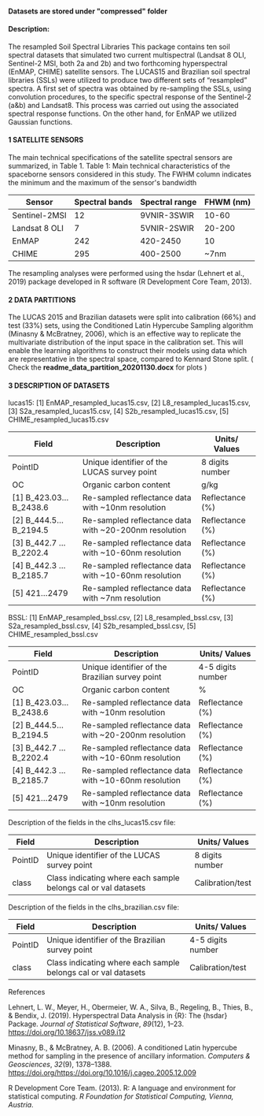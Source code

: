 #### Datasets are stored under __"compressed"__ folder  



#### Description:

The resampled Soil Spectral Libraries
This package contains ten soil spectral datasets that simulated two current multispectral (Landsat 8 OLI, Sentinel-2 MSI, both 2a and 2b) and two forthcoming hyperspectral (EnMAP, CHIME) satellite sensors. The LUCAS15 and Brazilian soil spectral libraries (SSLs) were utilized to produce two different sets of “resampled” spectra. A first set of spectra was obtained by re-sampling the SSLs, using convolution procedures, to the specific spectral response of the Sentinel-2 (a&b) and Landsat8. This process was carried out using the associated spectral response functions. On the other hand, for EnMAP we utilized Gaussian functions.

#### 1 SATELLITE SENSORS
The main technical specifications of the satellite spectral sensors are summarized, in Table 1.
Table 1: Main technical characteristics of the spaceborne sensors considered in this study. The FWHM column indicates the minimum and the maximum of the sensor's bandwidth

|Sensor|	Spectral bands|	Spectral range|	FHWM (nm)|
|---|-----|---|---|
|Sentinel-2MSI|	12	|9VNIR-3SWIR|	10-60|
|Landsat 8 OLI|	7	|5VNIR-2SWIR| 20-200 |
|EnMAP|	242	|420-2450| 10 |
|CHIME|	295	|400-2500| ~7nm |



The resampling analyses were performed using the hsdar (Lehnert et al., 2019) package developed in R software (R Development Core Team, 2013).

#### 2 DATA PARTITIONS

The LUCAS 2015 and Brazilian datasets were split into calibration (66%) and test (33%) sets, using the Conditioned Latin Hypercube Sampling algorithm (Minasny & McBratney, 2006), which is an effective way to replicate the multivariate distribution of the input space in the calibration set. This will enable the learning algorithms to construct their models using data which are representative in the spectral space, compared to Kennard Stone split.
 ( Check the __readme_data_partition_20201130.docx__ for plots )

#### 3 DESCRIPTION OF DATASETS

lucas15: [1] EnMAP_resampled_lucas15.csv, [2] L8_resampled_lucas15.csv, [3] S2a_resampled_lucas15.csv, [4] S2b_resampled_lucas15.csv, [5] CHIME_resampled_lucas15.csv

| Field                  | Description                                           | Units/     Values |
| ---------------------- | ----------------------------------------------------- | ----------------- |
| PointID                | Unique identifier of the LUCAS survey point           | 8 digits number   |
| OC                     | Organic carbon content                                | g/kg              |
| [1] B_423.03…B_2438.6  | Re-sampled reflectance data with ~10nm resolution     | Reflectance (%)   |
| [2] B_444.5… B_2194.5  | Re-sampled reflectance data with ~20-200nm resolution | Reflectance (%)   |
| [3] B_442.7 … B_2202.4 | Re-sampled reflectance data with ~10-60nm resolution  | Reflectance (%)   |
| [4] B_442.3 … B_2185.7 | Re-sampled reflectance data with ~10-60nm resolution  | Reflectance (%)   |
| [5] 421…2479           | Re-sampled reflectance data with ~7nm resolution      | Reflectance (%)   |

BSSL: [1] EnMAP_resampled_bssl.csv, [2] L8_resampled_bssl.csv, [3] S2a_resampled_bssl.csv, [4] S2b_resampled_bssl.csv, [5] CHIME_resampled_bssl.csv

| Field                  | Description                                           | Units/     Values |
| ---------------------- | ----------------------------------------------------- | ----------------- |
| PointID                | Unique identifier of the Brazilian survey point       | 4-5 digits number |
| OC                     | Organic carbon content                                | %                 |
| [1] B_423.03…B_2438.6  | Re-sampled reflectance data with ~10nm resolution     | Reflectance (%)   |
| [2] B_444.5… B_2194.5  | Re-sampled reflectance data with ~20-200nm resolution | Reflectance (%)   |
| [3] B_442.7 … B_2202.4 | Re-sampled reflectance data with ~10-60nm resolution  | Reflectance (%)   |
| [4] B_442.3 … B_2185.7 | Re-sampled reflectance data with ~10-60nm resolution  | Reflectance (%)   |
| [5] 421…2479           | Re-sampled reflectance data with ~10nm resolution     | Reflectance (%)   |

Description of the fields in the clhs_lucas15.csv file:

| Field   | Description                                                  | Units/     Values |
| ------- | ------------------------------------------------------------ | ----------------- |
| PointID | Unique identifier of the LUCAS survey point                  | 8 digits number   |
| class   | Class indicating where each sample belongs cal or val datasets | Calibration/test  |

Description of the fields in the clhs_brazilian.csv file:

| Field   | Description                                                  | Units/     Values |
| ------- | ------------------------------------------------------------ | ----------------- |
| PointID | Unique identifier of the Brazilian survey point              | 4-5 digits number |
| class   | Class indicating where each sample belongs cal or val datasets | Calibration/test  |

References

Lehnert, L. W., Meyer, H., Obermeier, W. A., Silva, B., Regeling, B., Thies, B., & Bendix, J. (2019). Hyperspectral Data Analysis in {R}: The {hsdar} Package. *Journal of Statistical Software*, *89*(12), 1–23. https://doi.org/10.18637/jss.v089.i12

Minasny, B., & McBratney, A. B. (2006). A conditioned Latin hypercube method for sampling in the presence of ancillary information. *Computers & Geosciences*, *32*(9), 1378–1388. https://doi.org/https://doi.org/10.1016/j.cageo.2005.12.009

R Development Core Team. (2013). R: A language and environment for statistical computing. *R Foundation for Statistical Computing, Vienna, Austria*.